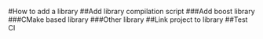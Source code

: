 #How to add a library
##Add library compilation script
###Add boost library
###CMake based library
###Other library
##Link project to library
##Test CI


